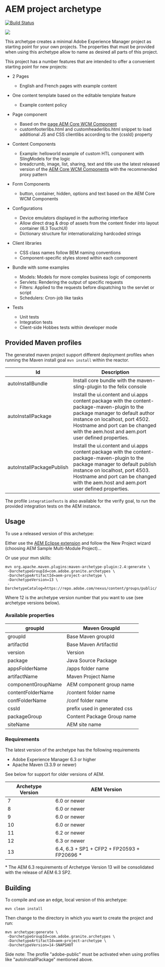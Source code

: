 # AEM project archetype

[![Build Status](https://travis-ci.org/Adobe-Marketing-Cloud/aem-project-archetype.svg?branch=master)](https://travis-ci.org/Adobe-Marketing-Cloud/aem-project-archetype)

![](https://raw.githubusercontent.com/wiki/adobe-marketing-cloud/aem-project-archetype/screenshots/archetype.png)

This archetype creates a minimal Adobe Experience Manager project as starting point for your own projects. The properties that must be provided when using this archetype allow to name as desired all parts of this project.

This project has a number features that are intended to offer a convenient starting point for new projects:

* 2 Pages
  * English and French pages with example content

* One content template based on the editable template feature
  * Example content policy

* Page component
  * Based on the [page AEM Core WCM Component](https://github.com/Adobe-Marketing-Cloud/aem-core-wcm-components/tree/master/content/src/content/jcr_root/apps/core/wcm/components/page/v1/page)
  * customfooterlibs.html and customheaderlibs.html snippet to load additional JS and CSS clientlibs according to the {cssId} property
* Content Components
  * Example: helloworld example of custom HTL component with SlingModels for the logic
  * breadcrumb, image, list, sharing, text and title use the latest released version of the [AEM Core WCM Components](https://github.com/Adobe-Marketing-Cloud/aem-core-wcm-components) with the recommended proxy pattern 
* Form Components
  * button, container, hidden, options and text based on the AEM Core WCM Components

* Configurations
  * Device emulators displayed in the authoring interface
  * Allow direct drag & drop of assets from the content finder into layout container (6.3 TouchUI)
  * Dictionary structure for internationalizing hardcoded strings
* Client libraries
  * CSS class names follow BEM naming conventions
  * Component-specific styles stored within each component
* Bundle with some examples
  * Models: Models for more complex business logic of components
  * Servlets: Rendering the output of specific requests
  * Filters: Applied to the requests before dispatching to the servlet or script
  * Schedulers: Cron-job like tasks
* Tests
  * Unit tests
  * Integration tests
  * Client-side Hobbes tests within developer mode
  
  
## Provided Maven profiles
The generated maven project support different deployment profiles when running the Maven install goal `mvn install` within the reactor.

Id                        | Description
--------------------------|------------------------------
autoInstallBundle         | Install core bundle with the maven-sling-plugin to the felix console
autoInstallPackage        | Install the ui.content and ui.apps content package with the content-package-maven-plugin to the package manager to default author instance on localhost, port 4502. Hostname and port can be changed with the aem.host and aem.port user defined properties. 
autoInstallPackagePublish | Install the ui.content and ui.apps content package with the content-package-maven-plugin to the package manager to default publish instance on localhost, port 4503. Hostname and port can be changed with the aem.host and aem.port user defined properties.

The profile `integrationTests` is also available for the verify goal, to run the provided integration tests on the AEM instance.  

## Usage

To use a released version of this archetype:

Either use the [AEM Eclipse extension](https://docs.adobe.com/docs/en/dev-tools/aem-eclipse.html) and follow the New Project wizard (choosing AEM Sample Multi-Module Project)...

Or use your mvn skills:

    mvn org.apache.maven.plugins:maven-archetype-plugin:2.4:generate \
     -DarchetypeGroupId=com.adobe.granite.archetypes \
     -DarchetypeArtifactId=aem-project-archetype \
     -DarchetypeVersion=13 \
     -DarchetypeCatalog=https://repo.adobe.com/nexus/content/groups/public/

Where 12 is the archetype version number that you want to use (see archetype versions below).

### Available properties

groupId            | Maven GroupId
-------------------|------------------------------
groupId            | Base Maven groupId
artifactId         | Base Maven ArtifactId
version            | Version
package            | Java Source Package
appsFolderName     | /apps folder name
artifactName       | Maven Project Name
componentGroupName | AEM component group name
contentFolderName  | /content folder name
confFolderName     | /conf folder name
cssId              | prefix used in generated css
packageGroup       | Content Package Group name
siteName           | AEM site name

### Requirements

The latest version of the archetype has the following requirements

* Adobe Experience Manager 6.3 or higher
* Apache Maven (3.3.9 or newer)

See below for support for older versions of AEM.

Archetype Version | AEM Version
------------------|-------------
7                 | 6.0 or newer
8                 | 6.0 or newer
9                 | 6.0 or newer
10                | 6.0 or newer
11                | 6.2 or newer
12                | 6.3 or newer
13                | 6.4, 6.3 + SP1 + CFP2 + FP20593 + FP20696 \*

\* The AEM 6.3 requirements of Archetype Version 13 will be consolidated with the release of AEM 6.3 SP2.

## Building

To compile and use an edge, local version of this archetype:

    mvn clean install


Then change to the directory in which you want to create the project and run:

    mvn archetype:generate \
     -DarchetypeGroupId=com.adobe.granite.archetypes \
     -DarchetypeArtifactId=aem-project-archetype \
     -DarchetypeVersion=14-SNAPSHOT
     
     
Side note: The profile "adobe-public" must be activated when using profiles like "autoInstallPackage" mentioned above.
